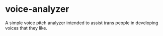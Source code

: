 # voice-analyzer
A simple voice pitch analyzer intended to assist trans people in developing voices that they like.
